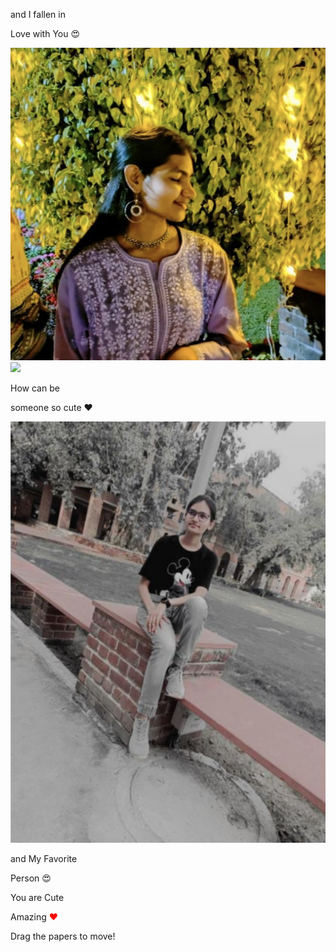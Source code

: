 <!DOCTYPE html>
<html lang="en" >
<head>
  <meta charset="UTF-8">
  <title>CodePen - Drag Papers ❤</title>
  <link rel='stylesheet' href='https://fonts.googleapis.com/css2?family=Short+Stack&amp;family=Homemade+Apple&amp;display=swap'><link rel="stylesheet" href="./style.css">
</head>
<body>
<!-- partial:index.partial.html -->
<!-- A pen by Developer Rahul  -->
<div class="paper heart">
</div>
<div class="paper image">
  <p> and I fallen in</p>
    <p>Love with You 😍 </p>
   <img src="IMG_20220206_211645.jpg" />
</div>
<div class="paper image">
  <p</p>
  <img src="[IMG_20220206_211635.jpg](https://github.com/rkyadav1820/Mr.-X/blob/main/IMG_20220206_211635.jpg)" />
</div>
<div class="paper image">
  <p>How can be </p>
   <p> someone so cute ❤ </p>
  <img src="https://github.com/rkyadav1820/Mr.-X/blob/main/IMG_20220725_180450.jpg" />
</div>
<div class="paper red">
<p class="p1"> and My Favorite</p>
<p class="p2">Person 😍</p>
</div>
<div class="paper">
<p class="p1">You are Cute </p>
  <p class="p1">Amazing <span style="color: red !important;">❤</span></p>
</div>
<div class="paper">
<p class="p1">Drag the papers to move!</p>
</div>
<!-- partial -->
  <script  src="./script.js"></script>
</body>
</html>
